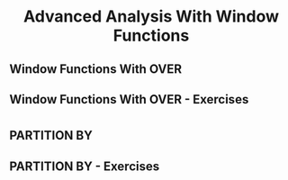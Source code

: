 <h1 align="center">Advanced Analysis With Window Functions</h1>

## Window Functions With OVER

## Window Functions With OVER - Exercises
#

## PARTITION BY

## PARTITION BY - Exercises
#